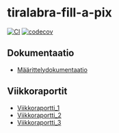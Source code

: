 # tiralabra-fill-a-pix

[![CI](https://github.com/Shmuli02/tiralabra-fill-a-pix/actions/workflows/main.yml/badge.svg)](https://github.com/Shmuli02/tiralabra-fill-a-pix/actions/workflows/main.yml)
[![codecov](https://codecov.io/gh/Shmuli02/tiralabra-fill-a-pix/branch/main/graph/badge.svg?token=Y955U358L4)](https://codecov.io/gh/Shmuli02/tiralabra-fill-a-pix)

## Dokumentaatio
- [Määrittelydokumentaatio](dokumentaatio/maarittelydokumentti.md)

## Viikkoraportit
- [Viikkoraportti_1](dokumentaatio/viikkoraportit/viikkoraportti-1.md)
- [Viikkoraportti_2](dokumentaatio/viikkoraportit/viikkoraportti-2.md)
- [Viikkoraportti_3](dokumentaatio/viikkoraportit/viikkoraportti-3.md)
